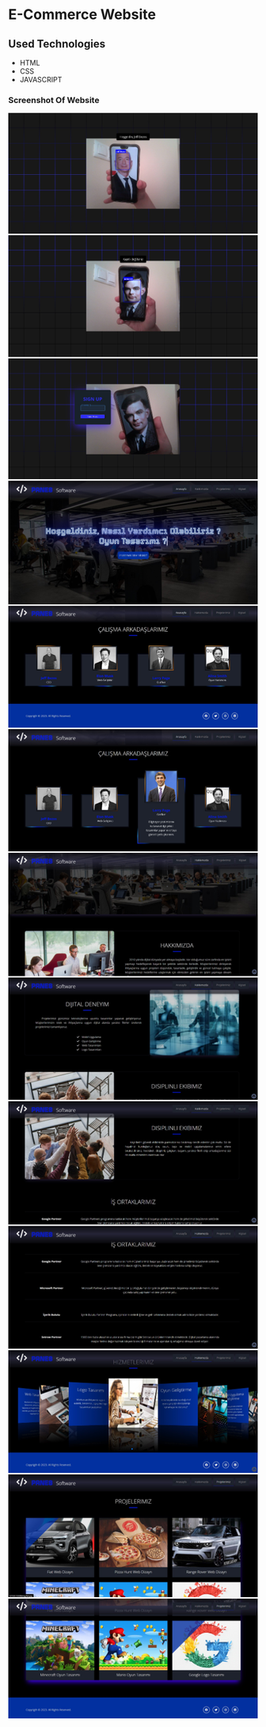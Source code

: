 # E-Commerce Website 
## Used Technologies 
* HTML 
* CSS 
* JAVASCRIPT 
### Screenshot Of Website 
![Ekran resmi1](https://github.com/CavdarEsra/graduation-project/blob/main/ProjeninEkranG%C3%B6r%C3%BCnt%C3%BCleri/login.jpg)
![Ekran resmi2](https://github.com/CavdarEsra/graduation-project/blob/main/ProjeninEkranG%C3%B6r%C3%BCnt%C3%BCleri/login2.jpg)
![Ekran resmi3](https://github.com/CavdarEsra/graduation-project/blob/main/ProjeninEkranG%C3%B6r%C3%BCnt%C3%BCleri/login3.jpg)
![Ekran resmi4](https://github.com/CavdarEsra/graduation-project/blob/main/ProjeninEkranG%C3%B6r%C3%BCnt%C3%BCleri/index1.jpg)
![Ekran resmi5](https://github.com/CavdarEsra/graduation-project/blob/main/ProjeninEkranG%C3%B6r%C3%BCnt%C3%BCleri/index3.jpg)
![Ekran resmi6](https://github.com/CavdarEsra/graduation-project/blob/main/ProjeninEkranG%C3%B6r%C3%BCnt%C3%BCleri/index2.jpg)
![Ekran resmi7](https://github.com/CavdarEsra/graduation-project/blob/main/ProjeninEkranG%C3%B6r%C3%BCnt%C3%BCleri/about1.jpg)
![Ekran resmi8](https://github.com/CavdarEsra/graduation-project/blob/main/ProjeninEkranG%C3%B6r%C3%BCnt%C3%BCleri/about3.jpg)
![Ekran resmi9](https://github.com/CavdarEsra/graduation-project/blob/main/ProjeninEkranG%C3%B6r%C3%BCnt%C3%BCleri/about4.jpg)
![Ekran resmi10](https://github.com/CavdarEsra/graduation-project/blob/main/ProjeninEkranG%C3%B6r%C3%BCnt%C3%BCleri/about5.jpg)
![Ekran resmi11](https://github.com/CavdarEsra/graduation-project/blob/main/ProjeninEkranG%C3%B6r%C3%BCnt%C3%BCleri/about6.jpg)
![Ekran resmi12](https://github.com/CavdarEsra/graduation-project/blob/main/ProjeninEkranG%C3%B6r%C3%BCnt%C3%BCleri/project1.jpg)
![Ekran resmi13](https://github.com/CavdarEsra/graduation-project/blob/main/ProjeninEkranG%C3%B6r%C3%BCnt%C3%BCleri/project2.jpg)

